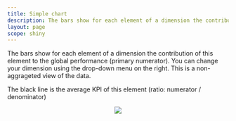 ```yaml
---
title: Simple chart
description: The bars show for each element of a dimension the contribution of this element to the global performance (primary numerator).
layout: page
scope: shiny
---
```


The bars show for each element of a dimension the contribution of this element to the global performance (primary numerator). You can change your dimension using the drop-down menu on the right. This is a non-aggrageted view of the data.

The black line is the average KPI of this element (ratio: numerator / denominator)

<center><img src="{{site.url}}/{{site.baseurl}}/core_app/pivot/web_application/dashboard/clustering/images/simple_chart_pivot.png"/></center>
